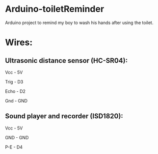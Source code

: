 # Arduino-toiletReminder
Arduino project to remind my boy to wash his hands after using the toilet.

# Wires:

## Ultrasonic distance sensor (HC-SR04):
Vcc - 5V

Trig - D3

Echo - D2

Gnd - GND

## Sound player and recorder (ISD1820):
Vcc - 5V

GND - GND

P-E - D4
